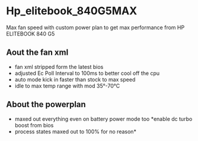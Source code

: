 # Hp_elitebook_840G5MAX
Max fan speed with custom power plan to get max performance from HP ELITEBOOK 840 G5
## Aout the fan xml
- fan xml stripped form the latest bios
- adjusted Ec Poll Interval to 100ms to better cool off the cpu
- auto mode kick in faster than stock to max speed
- idle to max temp range with mod 35°-70°C
## About the powerplan
- maxed out everything even on battery power mode too *enable dc turbo boost from bios
- process states maxed out to 100% for no reason*
